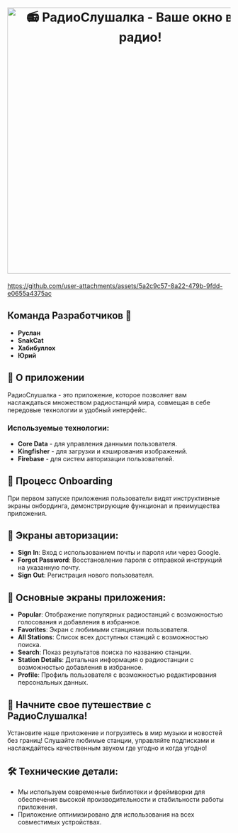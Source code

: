 <h1 align="center">
  <img src="https://path-to-your-gif-or-svg" alt="📻 РадиоСлушалка - Ваше окно в мир радио!" width="600">
</h1>




https://github.com/user-attachments/assets/5a2c9c57-8a22-479b-9fdd-e0655a4375ac


## Команда Разработчиков 🚀
- **Руслан**
- **SnakCat**
- **Хабибуллох**
- **Юрий**

## 🌟 О приложении
РадиоСлушалка - это приложение, которое позволяет вам наслаждаться множеством радиостанций мира, совмещая в себе передовые технологии и удобный интерфейс.

### Используемые технологии:
- **Core Data** - для управления данными пользователя.
- **Kingfisher** - для загрузки и кэширования изображений.
- **Firebase** - для систем авторизации пользователей.

## 🎨 Процесс Onboarding
При первом запуске приложения пользователи видят инструктивные экраны онбординга, демонстрирующие функционал и преимущества приложения.

## 🔑 Экраны авторизации:
- **Sign In**: Вход с использованием почты и пароля или через Google.
- **Forgot Password**: Восстановление пароля с отправкой инструкций на указанную почту.
- **Sign Out**: Регистрация нового пользователя.

## 📑 Основные экраны приложения:
- **Popular**: Отображение популярных радиостанций с возможностью голосования и добавления в избранное.
- **Favorites**: Экран с любимыми станциями пользователя.
- **All Stations**: Список всех доступных станций с возможностью поиска.
- **Search**: Показ результатов поиска по названию станции.
- **Station Details**: Детальная информация о радиостанции с возможностью добавления в избранное.
- **Profile**: Профиль пользователя с возможностью редактирования персональных данных.

## 🎉 Начните свое путешествие с РадиоСлушалка!
Установите наше приложение и погрузитесь в мир музыки и новостей без границ! Слушайте любимые станции, управляйте подписками и наслаждайтесь качественным звуком где угодно и когда угодно!

## 🛠 Технические детали:
- Мы используем современные библиотеки и фреймворки для обеспечения высокой производительности и стабильности работы приложения.
- Приложение оптимизировано для использования на всех совместимых устройствах.
